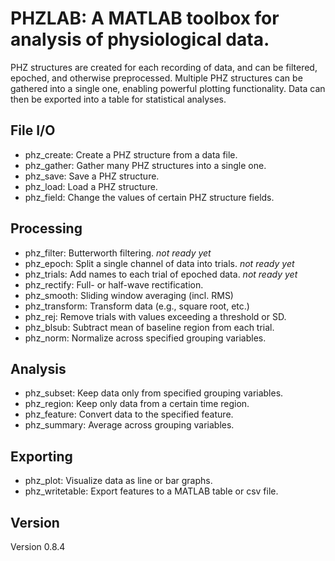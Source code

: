 # PHZLAB: A MATLAB toolbox for analysis of physiological data.
PHZ structures are created for each recording of data, and can be filtered, epoched, and otherwise preprocessed. Multiple PHZ structures can be gathered into a single one, enabling powerful plotting functionality. Data can then be exported into a table for statistical analyses.

## File I/O
* phz_create:      Create a PHZ structure from a data file.
* phz_gather:      Gather many PHZ structures into a single one.
* phz_save:        Save a PHZ structure.
* phz_load:        Load a PHZ structure.
* phz_field:       Change the values of certain PHZ structure fields.

## Processing
* phz_filter:      Butterworth filtering. *not ready yet*
* phz_epoch:       Split a single channel of data into trials. *not ready yet*
* phz_trials:      Add names to each trial of epoched data. *not ready yet*
* phz_rectify:     Full- or half-wave rectification.
* phz_smooth:      Sliding window averaging (incl. RMS)
* phz_transform:   Transform data (e.g., square root, etc.)
* phz_rej:         Remove trials with values exceeding a threshold or SD.
* phz_blsub:       Subtract mean of baseline region from each trial.
* phz_norm:        Normalize across specified grouping variables.

## Analysis
* phz_subset:      Keep data only from specified grouping variables.
* phz_region:      Keep only data from a certain time region.
* phz_feature:     Convert data to the specified feature.
* phz_summary:     Average across grouping variables.

## Exporting
* phz_plot:        Visualize data as line or bar graphs.
* phz_writetable:  Export features to a MATLAB table or csv file.

## Version
Version 0.8.4